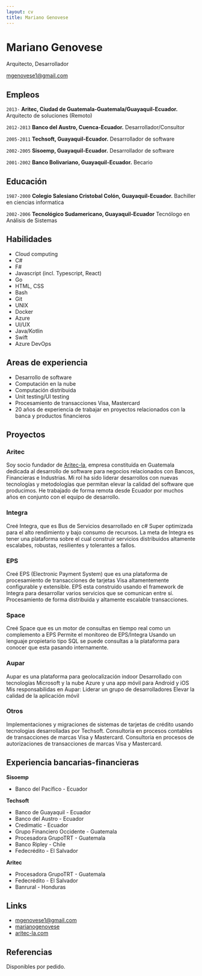 ```yaml
---
layout: cv
title: Mariano Genovese
---
```

# Mariano Genovese
Arquitecto, Desarrollador

<div id="webaddress">
<a href="mgenovese1@gmail.com">mgenovese1@gmail.com</a>
</div>

## Empleos
`2013-`
__Aritec, Ciudad de Guatemala-Guatemala/Guayaquil-Ecuador.__ Arquitecto de soluciones (Remoto)

`2012-2013`
__Banco del Austro, Cuenca-Ecuador.__ Desarrollador/Consultor

`2005-2011`
__Techsoft, Guayaquil-Ecuador.__ Desarrollador de software

`2002-2005`
__Sisoemp, Guayaquil-Ecuador.__ Desarrollador de software

`2001-2002`
__Banco Bolivariano, Guayaquil-Ecuador.__ Becario

## Educación

`1987-2000`
__Colegio Salesiano Cristobal Colón, Guayaquil-Ecuador.__ Bachiller en ciencias informatica

`2002-2006`
__Tecnológico Sudamericano, Guayaquil-Ecuador__ Tecnólogo en Análisis de Sistemas

## Habilidades

* Cloud computing
* C#
* F#
* Javascript (incl. Typescript, React)
* Go
* HTML, CSS
* Bash
* Git
* UNIX
* Docker
* Azure
* UI/UX
* Java/Kotlin
* Swift
* Azure DevOps

## Areas de experiencia

* Desarrollo de software
* Computación en la nube
* Computación distribuida
* Unit testing/UI testing
* Procesamiento de transacciones Visa, Mastercard
* 20 años de experiencia de trabajar en proyectos relacionados con la banca y productos financieros

## Proyectos

### Aritec
Soy socio fundador de [Aritec-la](http://aritec-la.com/), empresa constituída en Guatemala dedicada al desarrollo de software para negocios relacionados con Bancos, Financieras e Industrias.
Mi rol ha sido liderar desarrollos con nuevas tecnologías y metodologías que permitan elevar la calidad del software que producimos.
He trabajado de forma remota desde Ecuador por muchos años en conjunto con el equipo de desarrollo.

### Integra
Creé Integra, que es Bus de Servicios desarrollado en c#
Super optimizada para el alto rendimiento y bajo consumo de recursos.
La meta de Integra es tener una plataforma sobre el cual construir servicios distribuidos altamente escalabes, robustas, resilientes y tolerantes a fallos.

### EPS
Creé EPS (Electronic Payment System) que es una plataforma de procesamiento de transacciones de tarjetas Visa altamentemente configurable y extensible.
EPS esta construido usando el framework de Integra para desarrollar varios servicios que se comunican entre sí.
Procesamiento de forma distribuida y altamente escalable transacciones.

### Space
Creé Space que es un motor de consultas en tiempo real como un complemento a EPS
Permite el monitoreo de EPS/Integra
Usando un lenguaje propietario tipo SQL se puede consultas a la plataforma para conocer que esta pasando internamente.

### Aupar
Aupar es una plataforma para geolocalización indoor
Desarrollado con tecnologías Microsoft y la nube Azure y una app móvil para Android y iOS
Mis responsabilidas en Aupar:
  Liderar un grupo de desarrolladores
  Elevar la calidad de la aplicación móvil

### Otros
Implementaciones y migraciones de sistemas de tarjetas de crédito usando tecnologias desarrolladas por Techsoft.
Consultoria en procesos contables de transacciones de marcas Visa y Mastercard.
Consultoria en procesos de autorizaciones de transacciones de marcas Visa y Mastercard.

## Experiencia bancarias-financieras
__Sisoemp__
- Banco del Pacífico - Ecuador

__Techsoft__
- Banco de Guayaquil - Ecuador
- Banco del Austro - Ecuador
- Credimatic - Ecuador
- Grupo Financiero Occidente - Guatemala
- Procesadora GrupoTRT - Guatemala
- Banco Ripley - Chile
- Fedecrédito - El Salvador

__Aritec__
- Procesadora GrupoTRT - Guatemala
- Fedecrédito - El Salvador
- Banrural - Honduras


## Links

<!-- fa are fontawesome, ai are academicons -->
* <i class="fa fa-envelope"></i> <a href="mailto:mgenovese1@gmail.com">mgenovese1@gmail.com</a><br />
* <i class="fa fa-github"></i> <a href="http://github.com/marianogenovese">marianogenovese</a><br />
* <i class="fa fa-home"></i> <a href="https://aritec-la.com/">aritec-la.com</a><br />

## Referencias

Disponibles por pedido.

<!-- ### Footer

Last updated: Ene 2021 -->


